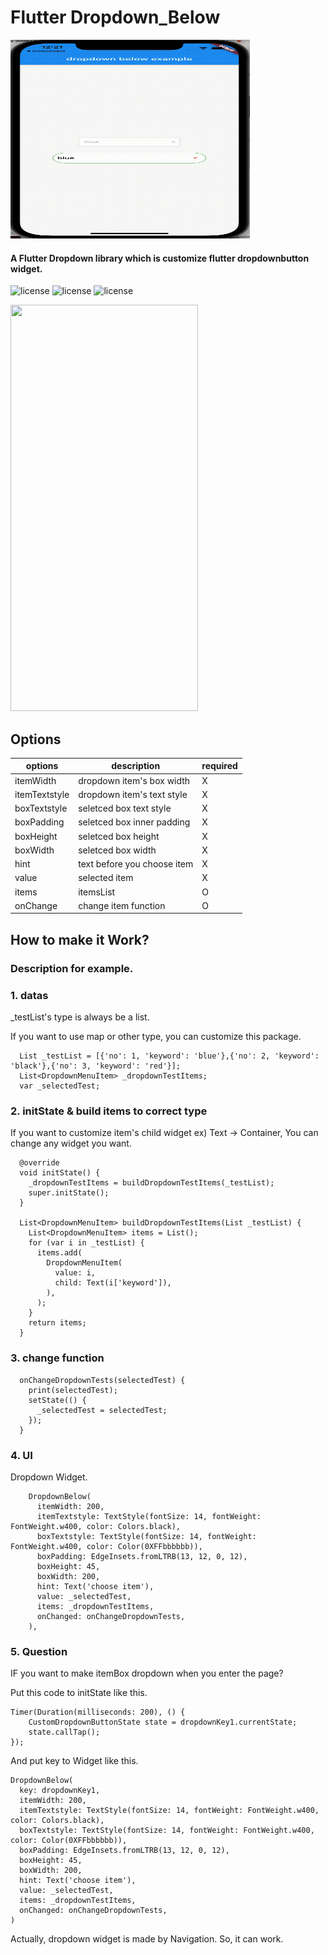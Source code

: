 # Flutter Dropdown_Below


<img src="https://raw.githubusercontent.com/dooully/flutter_dropdown_below/master/test2.gif" width="383" height="318">



#### A Flutter Dropdown library which is customize flutter dropdownbutton widget.

![license](https://img.shields.io/github/license/whatamelon/flutter_dropdown_below?color=red&style=flat-square)
![license](https://img.shields.io/github/languages/top/whatamelon/flutter_dropdown_below?color=blue&style=flat-square)
![license](https://img.shields.io/pub/v/dropdown_below?color=green&include_prereleases&style=flat-square)


<img src="https://raw.githubusercontent.com/whatamelon/flutter_dropdown_below/master/test1.gif" width="300" height="650">


## Options

| options | description |required|
|---|---|---
itemWidth |dropdown item's box width|X
itemTextstyle |dropdown item's text style|X
boxTextstyle |seletced box text style|X
boxPadding |seletced box inner padding|X
boxHeight | seletced box height|X
boxWidth | seletced box width|X
hint |text before you choose item|X
value |selected item|X
items | itemsList |O
onChange |change item function|O


## How to make it Work?
### Description for example.

### 1. datas


_testList's type is always be a list.

If you want to use map or other type, you can customize this package.

	  List _testList = [{'no': 1, 'keyword': 'blue'},{'no': 2, 'keyword': 'black'},{'no': 3, 'keyword': 'red'}];
	  List<DropdownMenuItem> _dropdownTestItems;
	  var _selectedTest;


### 2. initState & build items to correct type

If you want to customize item's child widget ex) Text -> Container, You can change any widget you want.

	  @override
	  void initState() {
	    _dropdownTestItems = buildDropdownTestItems(_testList);
	    super.initState();
	  }

	  List<DropdownMenuItem> buildDropdownTestItems(List _testList) {
	    List<DropdownMenuItem> items = List();
	    for (var i in _testList) {
	      items.add(
	        DropdownMenuItem(
	          value: i,
	          child: Text(i['keyword']),
	        ),
	      );
	    }
	    return items;
	  }

### 3. change function


	  onChangeDropdownTests(selectedTest) {
	    print(selectedTest);
	    setState(() {
	      _selectedTest = selectedTest;
	    });
	  }

### 4. UI

Dropdown Widget.

	    DropdownBelow(
	      itemWidth: 200,
	      itemTextstyle: TextStyle(fontSize: 14, fontWeight: FontWeight.w400, color: Colors.black),
	      boxTextstyle: TextStyle(fontSize: 14, fontWeight: FontWeight.w400, color: Color(0XFFbbbbbb)),
	      boxPadding: EdgeInsets.fromLTRB(13, 12, 0, 12),
	      boxHeight: 45,
	      boxWidth: 200,
	      hint: Text('choose item'),
	      value: _selectedTest,
	      items: _dropdownTestItems,
	      onChanged: onChangeDropdownTests,
	    ),




### 5. Question


IF you want to make itemBox dropdown when you enter the page?

Put this code to initState like this.


	Timer(Duration(milliseconds: 200), () {
	    CustomDropdownButtonState state = dropdownKey1.currentState;
	    state.callTap();
	});


And put key to Widget like this.

	DropdownBelow(
	  key: dropdownKey1,
	  itemWidth: 200,
	  itemTextstyle: TextStyle(fontSize: 14, fontWeight: FontWeight.w400, color: Colors.black),
	  boxTextstyle: TextStyle(fontSize: 14, fontWeight: FontWeight.w400, color: Color(0XFFbbbbbb)),
	  boxPadding: EdgeInsets.fromLTRB(13, 12, 0, 12),
	  boxHeight: 45,
	  boxWidth: 200,
	  hint: Text('choose item'),
	  value: _selectedTest,
	  items: _dropdownTestItems,
	  onChanged: onChangeDropdownTests,
	)


Actually, dropdown widget is made by Navigation. So, it can work.


